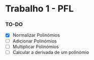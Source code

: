 # Trabalho 1 - PFL
### TO-DO
- [x] Normalizar Polinómios
- [ ] Adicionar Polinómios
- [ ] Multiplicar Polinómios
- [ ] Calcular a derivada de um polinómio
